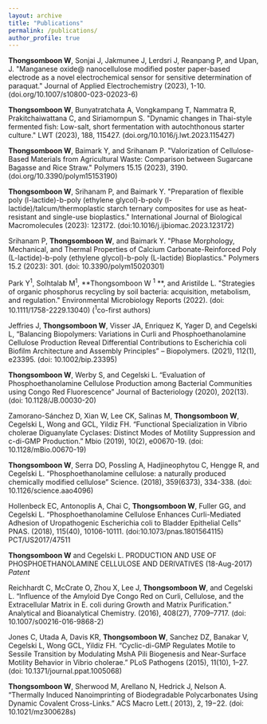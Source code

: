 ```yaml
---
layout: archive
title: "Publications"
permalink: /publications/
author_profile: true
---
```

**Thongsomboon W**, Sonjai J, Jakmunee J, Lerdsri J, Reanpang P, and Upan, J. "Manganese oxide@ nanocellulose modified poster paper-based electrode as a novel electrochemical sensor for sensitive determination of paraquat." Journal of Applied Electrochemistry (2023), 1-10. (doi.org/10.1007/s10800-023-02023-6)

**Thongsomboon W**, Bunyatratchata A, Vongkampang T, Nammatra R, Prakitchaiwattana C, and Siriamornpun S. "Dynamic changes in Thai-style fermented fish: Low-salt, short fermentation with autochthonous starter culture." LWT (2023), 188, 115427. (doi.org/10.1016/j.lwt.2023.115427)

**Thongsomboon W**, Baimark Y, and Srihanam P. "Valorization of Cellulose-Based Materials from Agricultural Waste: Comparison between Sugarcane Bagasse and Rice Straw." Polymers 15.15 (2023), 3190. (doi.org/10.3390/polym15153190)

**Thongsomboon W**, Srihanam P, and Baimark Y. "Preparation of flexible poly (l-lactide)-b-poly (ethylene glycol)-b-poly (l-lactide)/talcum/thermoplastic starch ternary composites for use as heat-resistant and single-use bioplastics." International Journal of Biological Macromolecules (2023): 123172. (doi:10.1016/j.ijbiomac.2023.123172)

Srihanam P, **Thongsomboon W**, and Baimark Y. "Phase Morphology, Mechanical, and Thermal Properties of Calcium Carbonate-Reinforced Poly (L-lactide)-b-poly (ethylene glycol)-b-poly (L-lactide) Bioplastics." Polymers 15.2 (2023): 301. (doi: 10.3390/polym15020301)

Park Y<sup>1</sup>, Solhtalab M<sup>1</sup>, **Thongsomboon W <sup>1</sup> **, and Aristilde L. "Strategies of organic phosphorus recycling by soil bacteria: acquisition, metabolism, and regulation." Environmental Microbiology Reports (2022). (doi: 10.1111/1758-2229.13040) (<sup>1</sup>co-first authors)

Jeffries J, **Thongsomboon W**, Visser JA, Enriquez K, Yager D, and Cegelski L, “Balancing Biopolymers: Variations in Curli and Phosphoethanolamine Cellulose Production Reveal Differential Contributions to Escherichia coli Biofilm Architecture and Assembly Principles” – Biopolymers. (2021), 112(1), e23395. (doi: 10.1002/bip.23395)

**Thongsomboon W**, Werby S, and Cegelski L. “Evaluation of Phosphoethanolamine Cellulose Production among Bacterial Communities using Congo Red Fluorescence” Journal of Bacteriology (2020), 202(13). (doi: 10.1128/JB.00030-20)

Zamorano-Sánchez D, Xian W, Lee CK, Salinas M, **Thongsomboon W**, Cegelski L, Wong and GCL, Yildiz FH. “Functional Specialization in Vibrio cholerae Diguanylate Cyclases: Distinct Modes of Motility Suppression and c-di-GMP Production.” Mbio (2019), 10(2), e00670-19. (doi: 10.1128/mBio.00670-19)

**Thongsomboon W**, Serra DO, Possling A, Hadjineophytou C, Hengge R, and Cegelski L. “Phosphoethanolamine cellulose: a naturally produced chemically modified cellulose” Science. (2018), 359(6373), 334-338. (doi: 10.1126/science.aao4096)

Hollenbeck EC, Antonoplis A, Chai C, **Thongsomboon W**, Fuller GG, and Cegelski L. “Phosphoethanolamine Cellulose Enhances Curli-Mediated Adhesion of Uropathogenic Escherichia coli to Bladder Epithelial Cells” PNAS. (2018), 115(40), 10106-10111. (doi:10.1073/pnas.1801564115)
PCT/US2017/47511 

**Thongsomboon W** and Cegelski L. PRODUCTION AND USE OF PHOSPHOETHANOLAMINE CELLULOSE AND DERIVATIVES (18-Aug-2017) _Patent_

Reichhardt C, McCrate O, Zhou X, Lee J, **Thongsomboon W**, and Cegelski L. “Influence of the Amyloid Dye Congo Red on Curli, Cellulose, and the Extracellular Matrix in E. coli during Growth and Matrix Purification.” Analytical and Bioanalytical Chemistry. (2016), 408(27), 7709–7717. (doi: 10.1007/s00216-016-9868-2)

Jones C, Utada A, Davis KR, **Thongsomboon W**, Sanchez DZ, Banakar V, Cegelski L, Wong GCL, Yildiz FH. “Cyclic-di-GMP Regulates Motile to Sessile Transition by Modulating MshA Pili Biogenesis and Near-Surface Motility Behavior in Vibrio cholerae.” PLoS Pathogens (2015), 11(10), 1–27. (doi: 10.1371/journal.ppat.1005068)

**Thongsomboon W**,  Sherwood M, Arellano N, Hedrick J, Nelson A. “Thermally Induced Nanoimprinting of Biodegradable Polycarbonates Using Dynamic Covalent Cross-Links.” ACS Macro Lett.( 2013), 2, 19−22. (doi: 10.1021/mz300628s)

